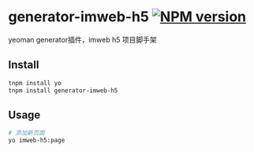 # generator-imweb-h5 [![NPM version](https://img.shields.io/npm/v/generator-imweb-h5.svg)](https://www.npmjs.com/package/generator-imweb-h5)
yeoman generator插件，imweb h5 项目脚手架

## Install

``` bash
tnpm install yo
tnpm install generator-imweb-h5
```

## Usage  

```bash
# 添加新页面
yo imweb-h5:page
```
